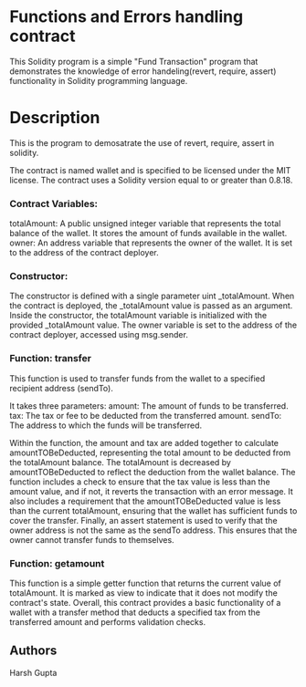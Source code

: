 # Functions and Errors handling contract

This Solidity program is a simple "Fund Transaction" program that demonstrates the knowledge of error handeling(revert, require, assert) functionality in Solidity programming language.

# Description

This is the program to demosatrate the use of revert, require, assert in solidity.

The contract is named wallet and is specified to be licensed under the MIT license. The contract uses a Solidity version equal to or greater than 0.8.18.

### Contract Variables:

totalAmount: A public unsigned integer variable that represents the total balance of the wallet. It stores the amount of funds available in the wallet. owner: An address variable that represents the owner of the wallet. It is set to the address of the contract deployer.

### Constructor:

The constructor is defined with a single parameter uint \_totalAmount. When the contract is deployed, the \_totalAmount value is passed as an argument. Inside the constructor, the totalAmount variable is initialized with the provided \_totalAmount value. The owner variable is set to the address of the contract deployer, accessed using msg.sender.

### Function: transfer

This function is used to transfer funds from the wallet to a specified recipient address (sendTo).

It takes three parameters: amount: The amount of funds to be transferred. tax: The tax or fee to be deducted from the transferred amount. sendTo: The address to which the funds will be transferred.

Within the function, the amount and tax are added together to calculate amountTOBeDeducted, representing the total amount to be deducted from the totalAmount balance. The totalAmount is decreased by amountTOBeDeducted to reflect the deduction from the wallet balance. The function includes a check to ensure that the tax value is less than the amount value, and if not, it reverts the transaction with an error message. It also includes a requirement that the amountTOBeDeducted value is less than the current totalAmount, ensuring that the wallet has sufficient funds to cover the transfer. Finally, an assert statement is used to verify that the owner address is not the same as the sendTo address. This ensures that the owner cannot transfer funds to themselves.

### Function: getamount

This function is a simple getter function that returns the current value of totalAmount. It is marked as view to indicate that it does not modify the contract's state. Overall, this contract provides a basic functionality of a wallet with a transfer method that deducts a specified tax from the transferred amount and performs validation checks.

## Authors

Harsh Gupta
